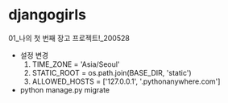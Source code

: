 # djangogirls
 
01_나의 첫 번째 장고 프로젝트!_200528
  - 설정 변경
    1. TIME_ZONE = 'Asia/Seoul'
    2. STATIC_ROOT = os.path.join(BASE_DIR, 'static')
    3. ALLOWED_HOSTS = ['127.0.0.1', '.pythonanywhere.com']
  - python manage.py migrate
